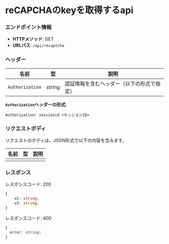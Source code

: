 # reCAPCHAのkeyを取得するapi

### エンドポイント情報

- **HTTPメソッド**: GET
- **URLパス**: `/api/recaptcha`

### ヘッダー

| 名前            | 型     | 説明                                       |
| --------------- | ------ | ------------------------------------------ |
| `Authorization` | string | 認証情報を含むヘッダー（以下の形式で指定） |

**`Authorization`ヘッダーの形式**:

```
Authorization: sessionid <セッションID>
```


### リクエストボディ

リクエストのボディは、JSON形式で以下の内容を含みます。

| 名前        | 型     | 説明                           |
| ----------- | ------ | ------------------------------ |
| | | |

### レスポンス

レスポンスコード: 200

```ts
{
    v2: string;
    v3: string;
}
```

レスポンスコード: 400

```ts
{
  error: string;
}
```